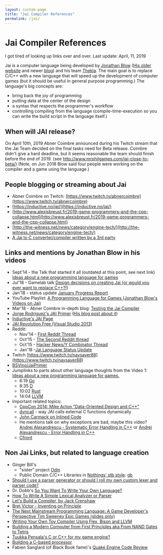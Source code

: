 ```yaml
---
layout: custom-page
title: "Jai Compiler References"
permalink: /jai/
---
```


# Jai Compiler References

I got tired of looking up links over and over. Last update: April, 11, 2019

Jai is a computer language being developed by [Jonathan Blow](https://en.wikipedia.org/wiki/Jonathan_Blow) ([His older website](http://number-none.com/blow/) and newer [blog](http://number-none.com/blow/blog/)) and his team [Thekla](https://twitter.com/Thekla_Inc). The main goal is to replace C/C++ with a new language that will speed up the development of computer games (but it should be useful in general purpose programming.) The language's big concepts are:

* bring back the joy of programming
* putting data at the center of the design
* a syntax that respects the programmer's workflow
* controlling compiling from the language (compile-time-execution so you can write the build script in the language itself.)

## When will JAI release?

On April 10th, 2019 Abner Coimbre announced during his Twitch stream that the Jai Team decided on the final tasks need for Beta release. Coimbre didn't give a hard deadline, but it seems reasonable the team should finish before the end of 2019. (see http://www.mrphilgames.com/jai-close-to-beta/) (Note, on Jun 2018 Blow said four people were working on the compiler and a game using the language.)

## People blogging or streaming about Jai

* Abner Coimbre on Twitch: [https://www.twitch.tv/abnercoimbre](https://www.twitch.tv/abnercoimbre)
* [https://inductive.no/jai/](https://inductive.no/jai/)
* [http://www.alexisbreust.fr/2019-game-programmers-and-the-cpp-collapse.html](http://www.alexisbreust.fr/2019-game-programmers-and-the-cpp-collapse.html)
* [http://the-witness.net/news/category/engine-tech/](http://the-witness.net/news/category/engine-tech/)
* [A Jai to C converter/compiler written by a 3rd party](https://github.com/machinamentum/jai)

## Links and mentions by Jonathan Blow in his videos

* Sept'14 - the Talk that started it all (outdated at this point, see next link) [Ideas about a new programming language for games](https://www.youtube.com/watch?v=TH9VCN6UkyQ&index=1&list=PLmV5I2fxaiCKfxMBrNsU1kgKJXD3PkyxO)
* Jul'18 - Gamelab talk [Design decisions on creating Jai (or would you ever want to replace C++?!)](https://www.youtube.com/watch?v=uZgbKrDEzAs)
* Jan'18 - status update [January Progress Report](https://www.youtube.com/watch?v=rFaBs-CUX5w)
* YouTube Playlist: [A Programming Language for Games (Jonathan Blow's Videos on Jai)](https://www.youtube.com/playlist?list=PLmV5I2fxaiCKfxMBrNsU1kgKJXD3PkyxO)
* Mar'18 - Abner Coimbre in-depth blog: [Testing the Jai Compiler](http://the-witness.net/news/2018/03/testing-the-jai-compiler/)
* [Jorge Rodríguez's JAI Primer](https://sites.google.com/site/jailanguageprimer/) ([His blog post about it](http://bsvino.tumblr.com/post/109058912920/why-jai))
* [Inductive's JAI Page](https://inductive.no/jai/)
* [JAI Revolution Free (Visual Studio 2013)](https://visualstudiogallery.msdn.microsoft.com/511a3a8f-c2e8-4eb6-a5e7-ae49c2dc3553)
* Reddit:
    - Nov'14 - [First Reddit Thread](https://www.reddit.com/r/gamedev/comments/2mita3/jai_a_primer_written_by_a_fan_summarizing_the/)
    - Oct'15 - [The Second Reddit thread](https://www.reddit.com/r/programming/comments/3ou2gi/jon_blow_jai_compiler_demo_workspace_ast/)
    - Oct'15 - [Hacker News/Y Combinator Thread](https://news.ycombinator.com/item?id=10346985)
    - Jan'18 -[Jai Language Status Update](https://www.reddit.com/r/programming/comments/7okvam/jai_language_status_update/)
* Twitch [https://www.twitch.tv/naysayer88](https://www.twitch.tv/naysayer88)
* [BSVino/JaiPrimer](https://github.com/BSVino/JaiPrimer/blob/master/JaiPrimer.md)
* Jumplinks to parts about other language thoughts from the Video 1: [Ideas about a new programming language for games.](https://www.youtube.com/watch?v=TH9VCN6UkyQ&index=1&list=PLmV5I2fxaiCKfxMBrNsU1kgKJXD3PkyxO)
    - 6:19 [Go](https://golang.org/)
    - 8:35 [D](http://dlang.org/)
    - 10:02 [Rust](https://www.rust-lang.org/)
    - 14:04 [LLVM](http://llvm.org/)
* Important related topics:
    - [CppCon 2014: Mike Acton "Data-Oriented Design and C++"](https://www.youtube.com/watch?v=rX0ItVEVjHc)
    - [dyncall](http://www.dyncall.org/) - way JAI calls external C functions dynamically
    - [John Carmack on Inlined Code](http://number-none.com/blow/john_carmack_on_inlined_code.html)
    - He mentions talk on why exceptions are bad, maybe this video? [Andrei Alexandrescu - Systematic Error Handling in C++](https://channel9.msdn.com/Shows/Going+Deep/C-and-Beyond-2012-Andrei-Alexandrescu-Systematic-Error-Handling-in-C) or [Andrei Alexandrescu - Error Handling in C++](https://vimeo.com/97329153)
    - [Cfront](https://en.wikipedia.org/wiki/Cfront)

## Non Jai Links, but related to language creation

* Ginger Bill's
    + "sister" project [Odin](https://github.com/odin-lang/Odin)
    + Public Domain C/C++ Libraries in [Nothings' stb style](https://github.com/nothings/stb): [gb](https://github.com/gingerBill/gb/)
* [Should I use a parser generator or should I roll my own custom lexer and parser code?](http://programmers.stackexchange.com/questions/17824/should-i-use-a-parser-generator-or-should-i-roll-my-own-custom-lexer-and-parser)
* Dr. Dobb's [So You Want To Write Your Own Language?](http://www.drdobbs.com/architecture-and-design/so-you-want-to-write-your-own-language/240165488)
* [How To Write A Simple Lexical Analyzer or Parser](http://stlab.adobe.com/wiki/index.php/How_To_Write_A_Simple_Lexical_Analyzer_or_Parser)
* [Let's Build a Compiler, by Jack Crenshaw](http://compilers.iecc.com/crenshaw/)
* [Bret Victor - Inventing on Principle](https://vimeo.com/36579366)
* [The Next Mainstream Programming Language: A Game Developer's Perspective Tim Sweeney Epic Games (slides only)](https://www.st.cs.uni-saarland.de/edu/seminare/2005/advanced-fp/docs/sweeny.pdf)
* [Writing Your Own Toy Compiler Using Flex, Bison and LLVM](http://gnuu.org/2009/09/18/writing-your-own-toy-compiler/)
* [Building a Modern Computer from First Principles aka From NAND Gates to Tetris](http://www.nand2tetris.org/)
* [Tuukka Pensala's C or C++ for my game engine?](http://crafn.kapsi.fi/new_engine.html)
* [Building a C-based processor](http://fabiensanglard.net/fd_proxy/quake3/building_a_c_based_processor.pdf)
* Fabien Sanglard (of Black Book fame)'s [Quake Engine Code Review](http://fabiensanglard.net/quakeSource/index.php)